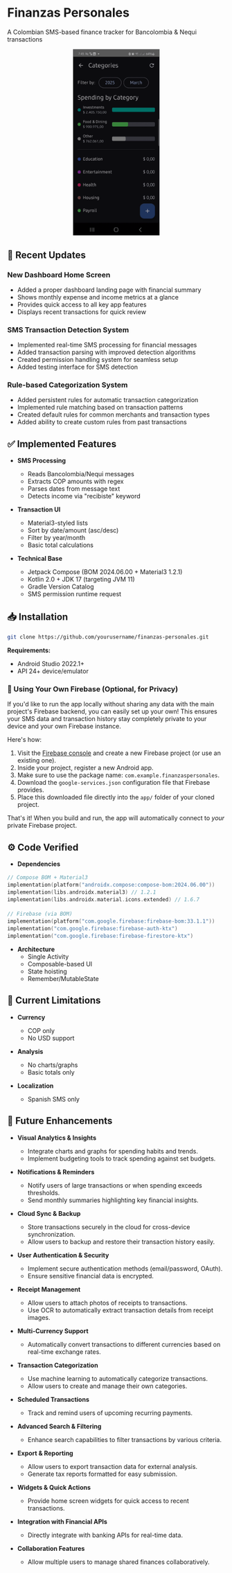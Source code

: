 # Finanzas Personales

A Colombian SMS-based finance tracker for Bancolombia & Nequi transactions

<p align="center">
  <img src="assets/Categorize.gif" alt="Categorize Demo" width="200"/>
</p>


## 🎉 Recent Updates

### New Dashboard Home Screen
- Added a proper dashboard landing page with financial summary
- Shows monthly expense and income metrics at a glance
- Provides quick access to all key app features
- Displays recent transactions for quick review

### SMS Transaction Detection System
- Implemented real-time SMS processing for financial messages
- Added transaction parsing with improved detection algorithms
- Created permission handling system for seamless setup
- Added testing interface for SMS detection

### Rule-based Categorization System
- Added persistent rules for automatic transaction categorization
- Implemented rule matching based on transaction patterns
- Created default rules for common merchants and transaction types
- Added ability to create custom rules from past transactions

## ✅ Implemented Features

- **SMS Processing**
  - Reads Bancolombia/Nequi messages
  - Extracts COP amounts with regex
  - Parses dates from message text
  - Detects income via "recibiste" keyword

- **Transaction UI**
  - Material3-styled lists
  - Sort by date/amount (asc/desc)
  - Filter by year/month
  - Basic total calculations

- **Technical Base**
  - Jetpack Compose (BOM 2024.06.00 + Material3 1.2.1)
  - Kotlin 2.0 + JDK 17 (targeting JVM 11)
  - Gradle Version Catalog
  - SMS permission runtime request

## 📥 Installation

```bash
git clone https://github.com/yourusername/finanzas-personales.git
```
**Requirements:**
- Android Studio 2022.1+
- API 24+ device/emulator

### 🔧 Using Your Own Firebase (Optional, for Privacy)

If you'd like to run the app locally without sharing any data with the main project's Firebase backend, you can easily set up your own! This ensures your SMS data and transaction history stay completely private to your device and your own Firebase instance.

Here's how:

1.  Visit the [Firebase console](https://console.firebase.google.com/) and create a new Firebase project (or use an existing one).
2.  Inside your project, register a new Android app.
3.  Make sure to use the package name: `com.example.finanzaspersonales`.
4.  Download the `google-services.json` configuration file that Firebase provides.
5.  Place this downloaded file directly into the `app/` folder of your cloned project.

That's it! When you build and run, the app will automatically connect to *your* private Firebase project.

## ⚙️ Code Verified

- **Dependencies**
```kotlin
// Compose BOM + Material3
implementation(platform("androidx.compose:compose-bom:2024.06.00"))
implementation(libs.androidx.material3) // 1.2.1
implementation(libs.androidx.material.icons.extended) // 1.6.7

// Firebase (via BOM)
implementation(platform("com.google.firebase:firebase-bom:33.1.1"))
implementation("com.google.firebase:firebase-auth-ktx")
implementation("com.google.firebase:firebase-firestore-ktx")
```

- **Architecture**
  - Single Activity
  - Composable-based UI
  - State hoisting
  - Remember/MutableState

## 🚧 Current Limitations

- **Currency**
  - COP only
  - No USD support

- **Analysis**
  - No charts/graphs
  - Basic totals only

- **Localization**
  - Spanish SMS only

## 🌟 Future Enhancements

- **Visual Analytics & Insights**
  - Integrate charts and graphs for spending habits and trends.
  - Implement budgeting tools to track spending against set budgets.

- **Notifications & Reminders**
  - Notify users of large transactions or when spending exceeds thresholds.
  - Send monthly summaries highlighting key financial insights.

- **Cloud Sync & Backup**
  - Store transactions securely in the cloud for cross-device synchronization.
  - Allow users to backup and restore their transaction history easily.

- **User Authentication & Security**
  - Implement secure authentication methods (email/password, OAuth).
  - Ensure sensitive financial data is encrypted.

- **Receipt Management**
  - Allow users to attach photos of receipts to transactions.
  - Use OCR to automatically extract transaction details from receipt images.

- **Multi-Currency Support**
  - Automatically convert transactions to different currencies based on real-time exchange rates.

- **Transaction Categorization**
  - Use machine learning to automatically categorize transactions.
  - Allow users to create and manage their own categories.

- **Scheduled Transactions**
  - Track and remind users of upcoming recurring payments.

- **Advanced Search & Filtering**
  - Enhance search capabilities to filter transactions by various criteria.

- **Export & Reporting**
  - Allow users to export transaction data for external analysis.
  - Generate tax reports formatted for easy submission.

- **Widgets & Quick Actions**
  - Provide home screen widgets for quick access to recent transactions.

- **Integration with Financial APIs**
  - Directly integrate with banking APIs for real-time data.

- **Collaboration Features**
  - Allow multiple users to manage shared finances collaboratively.
